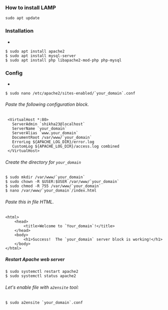 ### How to install LAMP

`sudo apt update`

### Installation
-
```
$ sudo apt install apache2
$ sudo apt install mysql-server
$ sudo apt install php libapache2-mod-php php-mysql
```
### Config
-
```
$ sudo nano /etc/apache2/sites-enabled/`your_domain`.conf
```
###### Paste the following configuration block.
```
 <VirtualHost *:80>
   ServerAdmin `shikha23@localhost`
   ServerName `your_domain`
   ServerAlias `www.your_domain`
   DocumentRoot /var/www/`your_domain`
   ErrorLog ${APACHE_LOG_DIR}/error.log
   CustomLog ${APACHE_LOG_DIR}/access.log combined
 </VirtualHost> 
```
###### Create the directory for `your_domain`
```
$ sudo mkdir /var/www/`your_domain`
$ sudo chown -R $USER:$USER /var/www/`your_domain`
$ sudo chmod -R 755 /var/www/`your_domain`
$ nano /var/www/`your_domain`/index.html
```
###### Paste this in file HTML.
```
<html>
    <head>
        <title>Welcome to `Your_domain`!</title>
    </head>
    <body>
        <h1>Success!  The `your_domain` server block is working!</h1>
    </body>
</html>
```
##### Restart Apache web server
```
$ sudo systemctl restart apache2
$ sudo systemctl status apache2
```
###### Let's enable file with `a2ensite` tool:
```
$ sudo a2ensite `your_domain`.conf

